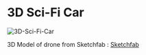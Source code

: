 # 3D Sci-Fi Car
![3D-Sci-Fi-Car](https://user-images.githubusercontent.com/93096721/197213344-02a3743f-131d-4499-909b-877932dfe085.png)

3D Model of drone from Sketchfab : [Sketchfab](https://sketchfab.com)
